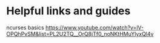 # Helpful links and guides

ncurses basics https://www.youtube.com/watch?v=lV-OPQhPvSM&list=PL2U2TQ__OrQ8jTf0_noNKtHMuYlyxQl4v
